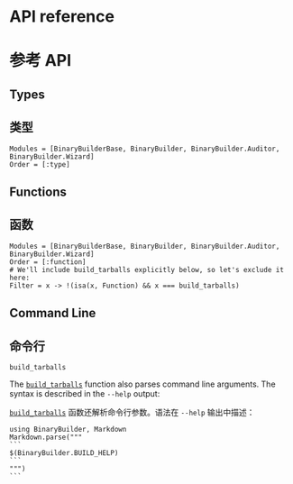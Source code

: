 
# API reference
# 参考 API


## Types
## 类型

```@autodocs
Modules = [BinaryBuilderBase, BinaryBuilder, BinaryBuilder.Auditor, BinaryBuilder.Wizard]
Order = [:type]
```


## Functions
## 函数

```@autodocs
Modules = [BinaryBuilderBase, BinaryBuilder, BinaryBuilder.Auditor, BinaryBuilder.Wizard]
Order = [:function]
# We'll include build_tarballs explicitly below, so let's exclude it here:
Filter = x -> !(isa(x, Function) && x === build_tarballs)
```


## Command Line
## 命令行

```@docs
build_tarballs
```


The [`build_tarballs`](@ref) function also parses command line arguments. The syntax is described in the `--help` output:

[`build_tarballs`](@ref) 函数还解析命令行参数。语法在 `--help` 输出中描述：

````@eval
using BinaryBuilder, Markdown
Markdown.parse("""
```
$(BinaryBuilder.BUILD_HELP)
```
""")
```

